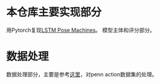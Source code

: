 

# 本仓库主要实现部分
用Pytorch复现[LSTM Pose Machines](https://arxiv.org/pdf/1712.06316.pdf)。
模型主体和评分部分。

# 数据处理
数据处理部分，主要是参考[这里](https://github.com/HowieMa/lstm_pm_pytorch)，对penn action数据集的处理。

